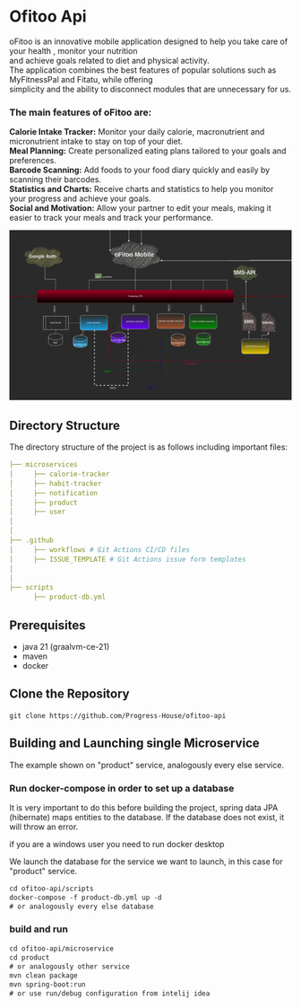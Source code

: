 # Ofitoo Api
oFitoo is an innovative mobile application designed to help you take care of your health , monitor your nutrition   
and achieve goals related to diet and physical activity.   
The application combines the best features of popular solutions such as MyFitnessPal and Fitatu, while offering   
simplicity and the ability to disconnect modules that are unnecessary for us.  


### The main features of oFitoo are:  

**Calorie Intake Tracker:** Monitor your daily calorie, macronutrient and micronutrient intake to stay on top of your diet.  
**Meal Planning:** Create personalized eating plans tailored to your goals and preferences.  
**Barcode Scanning:** Add foods to your food diary quickly and easily by scanning their barcodes.  
**Statistics and Charts:** Receive charts and statistics to help you monitor your progress and achieve your goals.  
**Social and Motivation:** Allow your partner to edit your meals, making it easier to track your meals and track your performance.  

![microservice-architecture.png](microservice-architecture.png)

## Directory Structure
The directory structure of the project is as follows including important files:

```yaml
├── microservices
│     ├── calorie-tracker
│     ├── habit-tracker 
│     ├── notification
│     ├── product
│     ├── user
│
│
├── .github
│     ├── workflows # Git Actions CI/CD files
│     ├── ISSUE_TEMPLATE # Git Actions issue form templates
│
│
├── scripts
      ├── product-db.yml
```

## Prerequisites
- java 21 (graalvm-ce-21)
- maven
- docker

## Clone the Repository
```shell
git clone https://github.com/Progress-House/ofitoo-api
```

## Building and Launching single Microservice
The example shown on "product" service, analogously every else service.

### Run docker-compose in order to set up a database
It is very important to do this before building the project, spring data JPA (hibernate) maps entities to the database. 
If the database does not exist, it will throw an error.

if you are a windows user you need to run docker desktop


We launch the database for the service we want to launch, in this case for "product" service.
```shell
cd ofitoo-api/scripts
docker-compose -f product-db.yml up -d
# or analogously every else database
```

### build and run
```shell
cd ofitoo-api/microservice
cd product 
# or analogously other service
mvn clean package
mvn spring-boot:run 
# or use run/debug configuration from intelij idea
```
